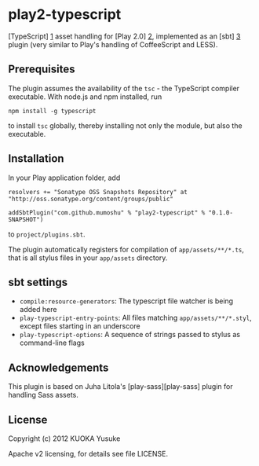 play2-typescript
===========

[TypeScript] [1] asset handling for [Play 2.0] [2], implemented as an [sbt] [3]
plugin (very similar to Play's handling of CoffeeScript and LESS).

Prerequisites
-------------

The plugin assumes the availability of the `tsc` -  the TypeScript compiler executable. With
node.js and npm installed, run

    npm install -g typescript

to install `tsc` globally, thereby installing not only the module, but also the executable.

Installation
------------

In your Play application folder, add

    resolvers += "Sonatype OSS Snapshots Repository" at "http://oss.sonatype.org/content/groups/public"

    addSbtPlugin("com.github.mumoshu" % "play2-typescript" % "0.1.0-SNAPSHOT")

to `project/plugins.sbt`.

The plugin automatically registers for compilation of `app/assets/**/*.ts`, that is all stylus files in your `app/assets` directory.

sbt settings
------------

  - `compile:resource-generators`: The typescript file watcher is being added here
  - `play-typescript-entry-points`: All files matching `app/assets/**/*.styl`, except files starting in an underscore
  - `play-typescript-options`: A sequence of strings passed to stylus as command-line flags

Acknowledgements
----------------

This plugin is based on Juha Litola's [play-sass][play-sass] plugin for handling Sass assets.

License
-------

Copyright (c) 2012 KUOKA Yusuke

Apache v2 licensing, for details see file LICENSE.

[1]: http://www.typescriptlang.org/
[2]: http://www.playframework.org/
[3]: https://github.com/harrah/xsbt
